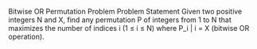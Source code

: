 Bitwise OR Permutation Problem
Problem Statement
Given two positive integers N and X, find any permutation P of integers from 1 to N that maximizes the number of indices i (1 ≤ i ≤ N) where P_i | i = X (bitwise OR operation).